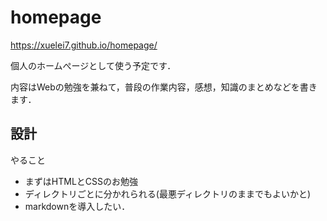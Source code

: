 # homepage

https://xuelei7.github.io/homepage/

個人のホームぺージとして使う予定です．

内容はWebの勉強を兼ねて，普段の作業内容，感想，知識のまとめなどを書きます．

## 設計

やること

- まずはHTMLとCSSのお勉強
- ディレクトリごとに分かれられる(最悪ディレクトリのままでもよいかと)
- markdownを導入したい．
